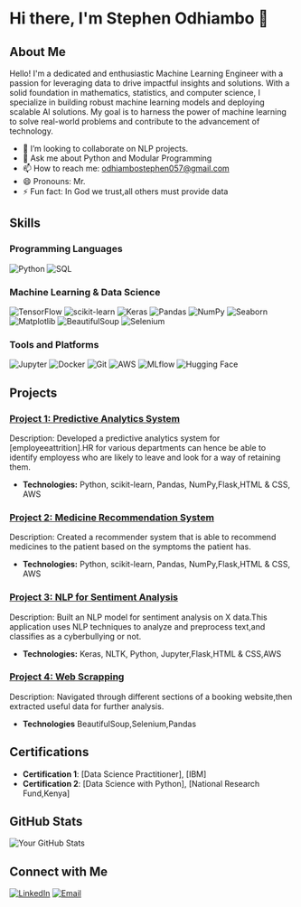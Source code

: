 # Hi there, I'm Stephen Odhiambo 👋

## About Me

Hello! I'm a dedicated and enthusiastic Machine Learning Engineer with a passion for leveraging data to drive impactful insights and solutions. With a solid foundation in mathematics, statistics, and computer science, I specialize in building robust machine learning models and deploying scalable AI solutions. My goal is to harness the power of machine learning to solve real-world problems and contribute to the advancement of technology.

- 👯 I’m looking to collaborate on NLP projects.
- 💬 Ask me about Python and Modular Programming
- 📫 How to reach me: odhiambostephen057@gmail.com
- 😄 Pronouns: Mr.
- ⚡ Fun fact: In God we trust,all others must provide data

## Skills

### Programming Languages

![Python](https://img.shields.io/badge/-Python-3776AB?style=flat&logo=python&logoColor=white)
![SQL](https://img.shields.io/badge/-SQL-4479A1?style=flat&logo=postgresql&logoColor=white)

### Machine Learning & Data Science

![TensorFlow](https://img.shields.io/badge/-TensorFlow-FF6F00?style=flat&logo=tensorflow&logoColor=white)
![scikit-learn](https://img.shields.io/badge/-scikit--learn-F7931E?style=flat&logo=scikit-learn&logoColor=white)
![Keras](https://img.shields.io/badge/-Keras-D00000?style=flat&logo=keras&logoColor=white)
![Pandas](https://img.shields.io/badge/-Pandas-150458?style=flat&logo=pandas&logoColor=white)
![NumPy](https://img.shields.io/badge/-NumPy-013243?style=flat&logo=numpy&logoColor=white)
![Seaborn](https://img.shields.io/badge/-Seaborn-3776AB?style=flat&logo=seaborn&logoColor=white)
![Matplotlib](https://img.shields.io/badge/-Matplotlib-3776AB?style=flat&logo=matplotlib&logoColor=white)
![BeautifulSoup](https://img.shields.io/badge/-BeautifulSoup-3776AB?style=flat&logo=beautifulsoup&logoColor=white)
![Selenium](https://img.shields.io/badge/-Selenium-43B02A?style=flat&logo=selenium&logoColor=white)


### Tools and Platforms

![Jupyter](https://img.shields.io/badge/-Jupyter-F37626?style=flat&logo=jupyter&logoColor=white)
![Docker](https://img.shields.io/badge/-Docker-2496ED?style=flat&logo=docker&logoColor=white)
![Git](https://img.shields.io/badge/Git-F05032?style=flat&logo=git&logoColor=white&labelColor=grey)
![AWS](https://img.shields.io/badge/-AWS-232F3E?style=flat&logo=amazon-aws&logoColor=white)
![MLflow](https://img.shields.io/badge/MLflow-0194E2?style=flat&logo=mlflow&logoColor=white&labelColor=grey)
![Hugging Face](https://img.shields.io/badge/Hugging%20Face-F0C101?style=flat&logo=huggingface&logoColor=white&labelColor=grey)


## Projects

### [Project 1: Predictive Analytics System](https://github.com/steve601/employeeAttrition)
Description: Developed a predictive analytics system for [employeeattrition].HR for various departments can hence be able to identify employess who are likely to leave and look for a way of retaining them.
- **Technologies:** Python, scikit-learn, Pandas, NumPy,Flask,HTML & CSS, AWS

### [Project 2: Medicine Recommendation System](https://github.com/steve601/medicinerecommendation)
Description: Created a recommender system that is able to recommend medicines to the patient based on the symptoms the patient has.
- **Technologies:**  Python, scikit-learn, Pandas, NumPy,Flask,HTML & CSS, AWS

### [Project 3: NLP for Sentiment Analysis](https://github.com/steve601/cyber)
Description: Built an NLP model for sentiment analysis on X data.This application uses NLP techniques to analyze and preprocess text,and classifies as a cyberbullying or not.
- **Technologies:** Keras, NLTK, Python, Jupyter,Flask,HTML & CSS,AWS

### [Project 4: Web Scrapping](https://github.com/steve601/bookingswebscrap)
Description: Navigated through different sections of a booking website,then extracted useful data for further analysis.
- **Technologies** BeautifulSoup,Selenium,Pandas

## Certifications

- **Certification 1**: [Data Science Practitioner], [IBM]
- **Certification 2**: [Data Science with Python], [National Research Fund,Kenya]

## GitHub Stats

![Your GitHub Stats](https://github-readme-stats.vercel.app/api?username=steve601&show_icons=true&theme=radical)

## Connect with Me

[![LinkedIn](https://img.shields.io/badge/-LinkedIn-0A66C2?style=flat&logo=linkedin&logoColor=white)](https://linkedin.com/in/stephen-odhiambo-a98890308)
[![Email](https://img.shields.io/badge/-Email-D14836?style=flat&logo=gmail&logoColor=white)](mailto:odhiambostephen057@gmail.com.com)
